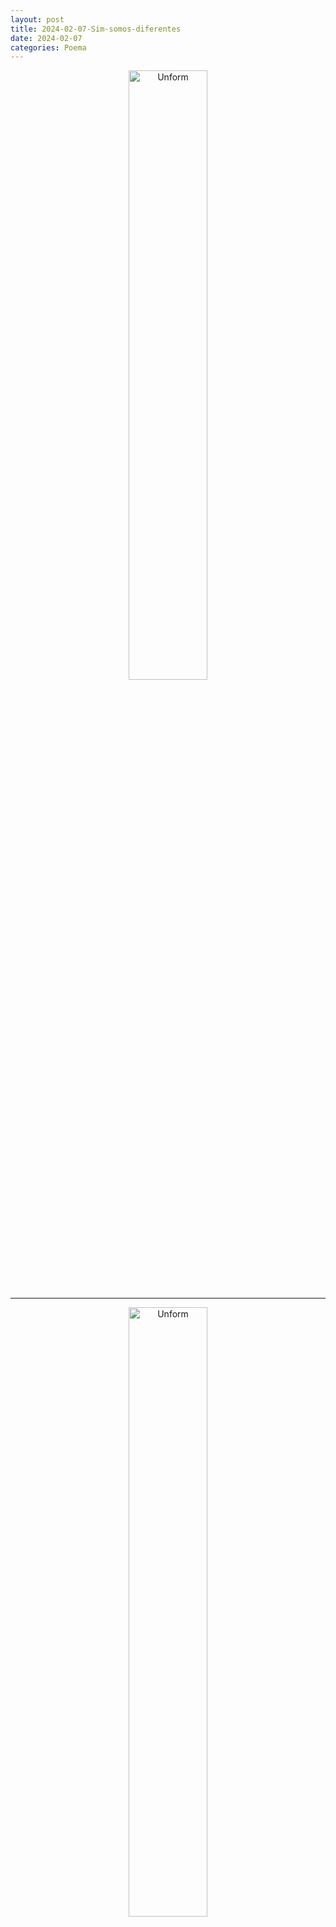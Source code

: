 ```yaml
---
layout: post
title: 2024-02-07-Sim-somos-diferentes
date: 2024-02-07
categories: Poema
---
```


<p align="center">
<img src="{{ site.baseurl }}/images/2024-02-07-Sim-somos-diferentes.webp" 
height="50%" width="50%" alt="Unform" />
</p>

---

<p align="center">
<img src="{{ site.baseurl }}/images/2024-02-07-Sim-somos-diferentes_1.jpeg" 
height="50%" width="50%" alt="Unform" />
</p>

---

Sim, somos diferentes

Diferentes na forma de pensar

Diferentes na forma de agir

Diferentes na forma de sentir

---

Fisicamente, o casamento e a familia nos unem.

Sentimentalmente, um amor avassalador nos une.

Diariamente, uma rotina complicada.

De quando em quando, um chamego truntado.

---

Se o que construimos é o Yang.

O calor o sexo é o Yin.

Uma energia descrepante se manifesta entre nos.

Um tem calor de mais e o outro tem frio de mais.

---

Não que o frio seja sempre frio, apenas demora para esquentar.

O quente não é sempre quente, apenas demora para esfriar.

É essa desarmonia que temos em mente.

Não podemos evitar.

---

O homem deseja ser acalantado.

Enfeitiçado, dominado

A mulher deseja ser beijada

Abraçada, amada

---

O que fazer quando em uma relação a 2

As necessidades afetivas são tão diferentes?

---

Eu entendo o sexo pela otica dela.

Entendo que é uma energia mais sublime, mais sagrada.

---

Uma pessoa, capaz de resolver problemas tão profundos,

Não é capaz de responder, o que te dá segundos.

---

O sexo sobre a minha otica.

É sublime é sagrado, mas tambem é putaria é libertar-se é prazer é tremer é gemer é voltar ao vazio é reiniciar o ciclo.

---

Uma pessoa, capaz de construir coisas tão belas,

Não é capaz de ver a vida em aquarelas.

---

Liberte-se de me amar, liberte-se de me dar pazer.

Liberte-se de querer ser quem eu quero que você seja.

Liberte-se da minha otica e transforma-se na sua.

Eu te amo e amar é estar libertado.

---

Eu te amo igual.

Mas o meu amor interno é especial.

Ele me policia, identifica gatilhos e padrões.

Ele permite o corpo e a alma desse ser.

---

Ele permite que o eu sofra menos.

Ele permite os desejos do ego.